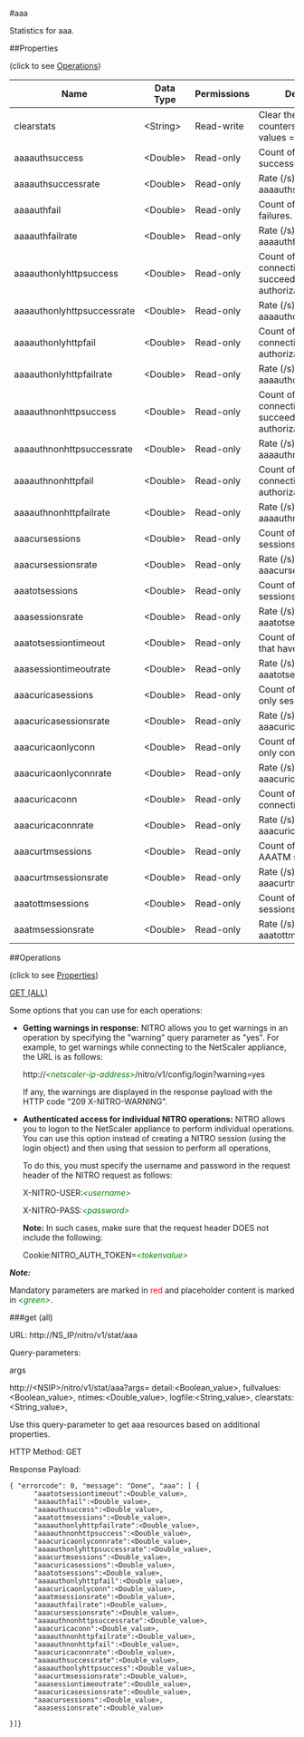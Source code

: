 #aaa

Statistics for aaa.


##Properties 
<span>(click to see [Operations](#operations))</span>


<table><thead><tr><th>Name</th><th> Data Type</th><th> Permissions</th><th>Description</th></tr></thead><tbody><tr><td>clearstats</td><td>&lt;String></td><td>Read-write</td><td>Clear the statsistics / counters.&lt;br>Possible values = basic, full</td><tr><tr><td>aaaauthsuccess</td><td>&lt;Double></td><td>Read-only</td><td>Count of authentication successes.</td><tr><tr><td>aaaauthsuccessrate</td><td>&lt;Double></td><td>Read-only</td><td>Rate (/s) counter for aaaauthsuccess</td><tr><tr><td>aaaauthfail</td><td>&lt;Double></td><td>Read-only</td><td>Count of authentication failures.</td><tr><tr><td>aaaauthfailrate</td><td>&lt;Double></td><td>Read-only</td><td>Rate (/s) counter for aaaauthfail</td><tr><tr><td>aaaauthonlyhttpsuccess</td><td>&lt;Double></td><td>Read-only</td><td>Count of HTTP connections that succeeded authorization.</td><tr><tr><td>aaaauthonlyhttpsuccessrate</td><td>&lt;Double></td><td>Read-only</td><td>Rate (/s) counter for aaaauthonlyhttpsuccess</td><tr><tr><td>aaaauthonlyhttpfail</td><td>&lt;Double></td><td>Read-only</td><td>Count of HTTP connections that failed authorization.</td><tr><tr><td>aaaauthonlyhttpfailrate</td><td>&lt;Double></td><td>Read-only</td><td>Rate (/s) counter for aaaauthonlyhttpfail</td><tr><tr><td>aaaauthnonhttpsuccess</td><td>&lt;Double></td><td>Read-only</td><td>Count of non HTTP connections that succeeded authorization.</td><tr><tr><td>aaaauthnonhttpsuccessrate</td><td>&lt;Double></td><td>Read-only</td><td>Rate (/s) counter for aaaauthnonhttpsuccess</td><tr><tr><td>aaaauthnonhttpfail</td><td>&lt;Double></td><td>Read-only</td><td>Count of non HTTP connections that failed authorization.</td><tr><tr><td>aaaauthnonhttpfailrate</td><td>&lt;Double></td><td>Read-only</td><td>Rate (/s) counter for aaaauthnonhttpfail</td><tr><tr><td>aaacursessions</td><td>&lt;Double></td><td>Read-only</td><td>Count of current AAA sessions.</td><tr><tr><td>aaacursessionsrate</td><td>&lt;Double></td><td>Read-only</td><td>Rate (/s) counter for aaacursessions</td><tr><tr><td>aaatotsessions</td><td>&lt;Double></td><td>Read-only</td><td>Count of all AAA sessions.</td><tr><tr><td>aaasessionsrate</td><td>&lt;Double></td><td>Read-only</td><td>Rate (/s) counter for aaatotsessions</td><tr><tr><td>aaatotsessiontimeout</td><td>&lt;Double></td><td>Read-only</td><td>Count of AAA sessions that have timed out.</td><tr><tr><td>aaasessiontimeoutrate</td><td>&lt;Double></td><td>Read-only</td><td>Rate (/s) counter for aaatotsessiontimeout</td><tr><tr><td>aaacuricasessions</td><td>&lt;Double></td><td>Read-only</td><td>Count of current ICA only sessions.</td><tr><tr><td>aaacuricasessionsrate</td><td>&lt;Double></td><td>Read-only</td><td>Rate (/s) counter for aaacuricasessions</td><tr><tr><td>aaacuricaonlyconn</td><td>&lt;Double></td><td>Read-only</td><td>Count of current ICA only connections.</td><tr><tr><td>aaacuricaonlyconnrate</td><td>&lt;Double></td><td>Read-only</td><td>Rate (/s) counter for aaacuricaonlyconn</td><tr><tr><td>aaacuricaconn</td><td>&lt;Double></td><td>Read-only</td><td>Count of current ICA connections.</td><tr><tr><td>aaacuricaconnrate</td><td>&lt;Double></td><td>Read-only</td><td>Rate (/s) counter for aaacuricaconn</td><tr><tr><td>aaacurtmsessions</td><td>&lt;Double></td><td>Read-only</td><td>Count of current AAATM sessions.</td><tr><tr><td>aaacurtmsessionsrate</td><td>&lt;Double></td><td>Read-only</td><td>Rate (/s) counter for aaacurtmsessions</td><tr><tr><td>aaatottmsessions</td><td>&lt;Double></td><td>Read-only</td><td>Count of all AAATM sessions.</td><tr><tr><td>aaatmsessionsrate</td><td>&lt;Double></td><td>Read-only</td><td>Rate (/s) counter for aaatottmsessions</td><tr></tbody></table>
##Operations 
<span>(click to see [Properties](#properties))</span>


[GET (ALL)](#get-(all))


Some options that you can use for each operations:
<ul><li><p><b>Getting warnings in response:</b> NITRO allows you to get warnings in an operation by specifying the "warning" query parameter as "yes". For example, to get warnings while connecting to the NetScaler appliance, the URL is as follows:</p><p>http://<span style="color:green;font-style:italic;">&lt;netscaler-ip-address&gt;</span>/nitro/v1/config/login?warning=yes</p><p>If any, the warnings are displayed in the response payload with the HTTP code "209 X-NITRO-WARNING".</p></li><li><p><b>Authenticated access for individual NITRO operations:</b> NITRO allows you to logon to the NetScaler appliance to perform individual operations. You can use this option instead of creating a NITRO session (using the login object) and then using that session to perform all operations,</p><p>To do this, you must specify the username and password in the request header of the NITRO request as follows:</p><p>X-NITRO-USER:<span style="color:green;font-style:italic;">&lt;username&gt;</span></p><p>X-NITRO-PASS:<span style="color:green;font-style:italic;">&lt;password&gt;</span></p><p><b>Note:</b> In such cases, make sure that the request header DOES not include the following:</p><p>Cookie:NITRO_AUTH_TOKEN=<span style="color:green;font-style:italic;">&lt;tokenvalue&gt;</span></p></li></ul>



***Note:*** 
Mandatory parameters are marked in <span style="color:#FF0000;">red</span> and placeholder content is marked in <span style="color:green;font-style:italic">&lt;green&gt;</span>.

###get (all)



URL: http://NS_IP/nitro/v1/stat/aaa
Query-parameters:
args
http://&lt;NSIP&gt;/nitro/v1/stat/aaa?args=      detail:&lt;Boolean_value&gt;,      fullvalues:&lt;Boolean_value&gt;,      ntimes:&lt;Double_value&gt;,      logfile:&lt;String_value&gt;,      clearstats:&lt;String_value&gt;,
Use this query-parameter to get aaa resources based on additional properties.



HTTP Method: GET
Response Payload: ```{ "errorcode": 0, "message": "Done", "aaa": [ {      "aaatotsessiontimeout":<Double_value>,      "aaaauthfail":<Double_value>,      "aaaauthsuccess":<Double_value>,      "aaatottmsessions":<Double_value>,      "aaaauthonlyhttpfailrate":<Double_value>,      "aaaauthnonhttpsuccess":<Double_value>,      "aaacuricaonlyconnrate":<Double_value>,      "aaaauthonlyhttpsuccessrate":<Double_value>,      "aaacurtmsessions":<Double_value>,      "aaacuricasessions":<Double_value>,      "aaatotsessions":<Double_value>,      "aaaauthonlyhttpfail":<Double_value>,      "aaacuricaonlyconn":<Double_value>,      "aaatmsessionsrate":<Double_value>,      "aaaauthfailrate":<Double_value>,      "aaacursessionsrate":<Double_value>,      "aaaauthnonhttpsuccessrate":<Double_value>,      "aaacuricaconn":<Double_value>,      "aaaauthnonhttpfailrate":<Double_value>,      "aaaauthnonhttpfail":<Double_value>,      "aaacuricaconnrate":<Double_value>,      "aaaauthsuccessrate":<Double_value>,      "aaaauthonlyhttpsuccess":<Double_value>,      "aaacurtmsessionsrate":<Double_value>,      "aaasessiontimeoutrate":<Double_value>,      "aaacuricasessionsrate":<Double_value>,      "aaacursessions":<Double_value>,      "aaasessionsrate":<Double_value>}]}```



